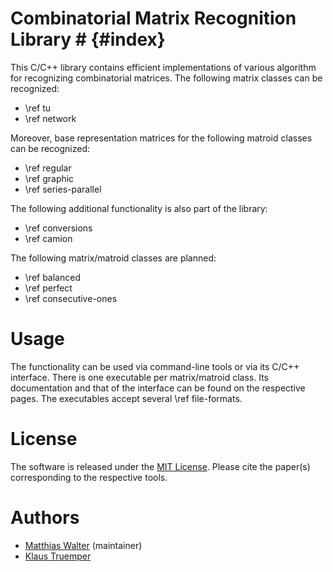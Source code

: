 # Combinatorial Matrix Recognition Library # {#index}

This C/C++ library contains efficient implementations of various algorithm for recognizing combinatorial matrices.
The following matrix classes can be recognized:

  - \ref tu
  - \ref network

Moreover, base representation matrices for the following matroid classes can be recognized:

  - \ref regular
  - \ref graphic
  - \ref series-parallel

The following additional functionality is also part of the library:

  - \ref conversions
  - \ref camion

The following matrix/matroid classes are planned:

  - \ref balanced
  - \ref perfect
  - \ref consecutive-ones

# Usage #

The functionality can be used via command-line tools or via its C/C++ interface.
There is one executable per matrix/matroid class.
Its documentation and that of the interface can be found on the respective pages.
The executables accept several \ref file-formats.

# License #

The software is released under the [MIT License](https://en.wikipedia.org/wiki/MIT_License).
Please cite the paper(s) corresponding to the respective tools.

# Authors #

- [Matthias Walter](https://people.utwente.nl/m.walter) (maintainer)
- [Klaus Truemper](https://personal.utdallas.edu/~klaus/)

